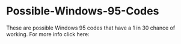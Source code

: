 # Possible-Windows-95-Codes
These are possible Windows 95 codes that have a 1 in 30 chance of working. For more info click here:
